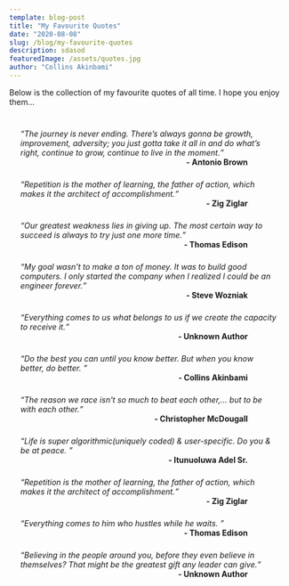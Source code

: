 ```yaml
---
template: blog-post
title: "My Favourite Quotes"
date: "2020-08-08"
slug: /blog/my-favourite-quotes
description: sdasod
featuredImage: /assets/quotes.jpg
author: "Collins Akinbami"
---
```

Below is the collection of my favourite quotes of all time. I hope you enjoy them...
<div style="margin:40px 20px">
    <em><q>The journey is never ending. There’s always gonna be growth, improvement, adversity; you just gotta take it all in and do what’s right, continue to grow, continue to live in the moment.</em></q><br />
    <b style="float:right; margin-right:55px">- Antonio Brown</b>
</div>

<div style="margin:40px 20px">
    <em><q>Repetition is the mother of learning, the father of action, which makes it the architect of accomplishment.</em></q><br />
    <b style="float:right; margin-right:55px">- Zig Ziglar</b>
</div>

<div style="margin:40px 20px">
    <em><q>Our greatest weakness lies in giving up. The most certain way to succeed is always to try just one more time.</em></q><br />
    <b style="float:right; margin-right:55px">- Thomas Edison</b>
</div>

<div style="margin:40px 20px">
    <em><q>My goal wasn't to make a ton of money. It was to build good computers. I only started the company when I realized I could be an engineer forever.</em></q><br />
    <b style="float:right; margin-right:55px">- Steve Wozniak</b>
</div>

<div style="margin:40px 20px">
    <em><q>Everything comes to us what belongs to us if we create the capacity to receive it.</em></q><br />
    <b style="float:right; margin-right:55px">- Unknown Author</b>
</div>

<div style="margin:40px 20px">
    <em><q>Do the best you can until you know better. But when you know better, do better. </em></q><br />
    <b style="float:right; margin-right:55px">- Collins Akinbami</b>
</div>

<div style="margin:40px 20px">
    <em><q>The reason we race isn't so much to beat each other,... but to be with each other.</em></q><br />
    <b style="float:right; margin-right:55px">- Christopher McDougall</b>
</div>

<div style="margin:40px 20px">
    <em><q>Life is super algorithmic(uniquely coded) & user-specific. Do you & be at peace. </em></q><br />
    <b style="float:right; margin-right:55px">- Itunuoluwa Adel Sr.</b>
</div>

<div style="margin:40px 20px">
    <em><q>Repetition is the mother of learning, the father of action, which makes it the architect of accomplishment.</em></q><br />
    <b style="float:right; margin-right:55px">- Zig Ziglar</b>
</div>

<div style="margin:40px 20px">
    <em><q>Everything comes to him who hustles while he waits. </em></q><br />
    <b style="float:right; margin-right:55px">- Thomas Edison</b>
</div>

<div style="margin:40px 20px">
    <em><q>Believing in the people around you, before they even believe in themselves? That might be the greatest gift any leader can give.</em></q><br />
    <b style="float:right; margin-right:55px">- Unknown Author</b>
</div>


